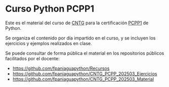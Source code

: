 # Curso Python PCPP1

Este es el material del curso de [CNTG](https://cntg.xunta.gal/web/cntg/cursos/-/detalle/13754) para la certificación [PCPP1](https://pythoninstitute.org/pcpp1) de Python.

Se organiza el contenido por día impartido en el curso, y se incluyen los ejercicios y ejemplos realizados en clase.

Se puede consultar de forma pública el material en los repositorios públicos facilitados por el docente:
- https://github.com/fpaniaguapython/Recursos
- https://github.com/fpaniaguapython/CNTG_PCPP_202503_Ejercicios
- https://github.com/fpaniaguapython/CNTG_PCPP_202503_Material
